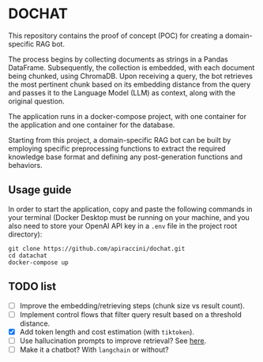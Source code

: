 # DOCHAT

This repository contains the proof of concept (POC) for creating a domain-specific RAG bot.

The process begins by collecting documents as strings in a Pandas DataFrame. Subsequently, the collection is embedded, with each document being chunked, using ChromaDB.
Upon receiving a query, the bot retrieves the most pertinent chunk based on its embedding distance from the query and passes it to the Language Model (LLM) as context, along with the original question.

The application runs in a docker-compose project, with one container for the application and one container for the database.

Starting from this project, a domain-specific RAG bot can be built by employing specific preprocessing functions to extract the required knowledge base format and defining any post-generation functions and behaviors.

## Usage guide

In order to start the application, copy and paste the following commands in your terminal (Docker Desktop must be running on your machine, and you also need to store your OpenAI API key in a `.env` file in the project root directory):

```
git clone https://github.com/apiraccini/dochat.git
cd datachat
docker-compose up
```

## TODO list

- [ ] Improve the embedding/retrieving steps (chunk size vs result count).
- [ ] Implement control flows that filter query result based on a threshold distance.
- [x] Add token length and cost estimation (with `tiktoken`).
- [ ] Use hallucination prompts to improve retrieval? See [here](https://cookbook.openai.com/examples/vector_databases/chroma/hyde-with-chroma-and-openai).
- [ ] Make it a chatbot? With `langchain` or without?
